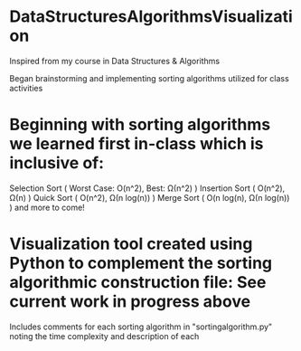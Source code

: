 # DataStructuresAlgorithmsVisualization

Inspired from my course in Data Structures & Algorithms

Began brainstorming and implementing sorting algorithms utilized for class activities

# Beginning with sorting algorithms we learned first in-class which is inclusive of:
   Selection Sort ( Worst Case: O(n^2), Best: Ω(n^2) )
   Insertion Sort ( O(n^2), Ω(n) )
   Quick Sort ( O(n^2), Ω(n log(n)) )
   Merge Sort ( O(n log(n), Ω(n log(n)) )
 and more to come!

# Visualization tool created using Python to complement the sorting algorithmic construction file: See current work in progress above 

Includes comments for each sorting algorithm in "sortingalgorithm.py" noting the time complexity and description of each
